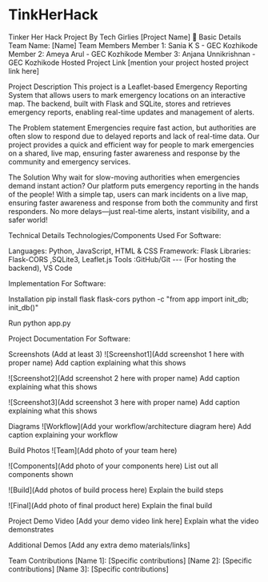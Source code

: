 # TinkHerHack
Tinker Her Hack Project By Tech Girlies
[Project Name] 🎯
Basic Details
Team Name: [Name]
Team Members
Member 1: Sania K S - GEC Kozhikode
Member 2: Ameya Arul - GEC Kozhikode
Member 3: Anjana Unnikrishnan - GEC Kozhikode
Hosted Project Link
[mention your project hosted project link here]

Project Description
This project is a Leaflet-based Emergency Reporting System that allows users to mark emergency locations on an interactive map. The backend, built with Flask and SQLite, stores and retrieves emergency reports, enabling real-time updates and management of alerts.

The Problem statement
Emergencies require fast action, but authorities are often slow to respond due to delayed reports and lack of real-time data. Our project provides a quick and efficient way for people to mark emergencies on a shared, live map, ensuring faster awareness and response by the community and emergency services.

The Solution
Why wait for slow-moving authorities when emergencies demand instant action? Our platform puts emergency reporting in the hands of the people! With a simple tap, users can mark incidents on a live map, ensuring faster awareness and response from both the community and first responders. No more delays—just real-time alerts, instant visibility, and a safer world!

Technical Details
Technologies/Components Used
For Software:

Languages: Python, JavaScript, HTML & CSS 
Framework: Flask
Libraries: Flask-CORS ,SQLite3, Leaflet.js 
Tools :GitHub/Git --- (For hosting the backend), VS Code

Implementation
For Software:

Installation
pip install flask flask-cors
python -c "from app import init_db; init_db()"

Run
python app.py


Project Documentation
For Software:

Screenshots (Add at least 3)
![Screenshot1](Add screenshot 1 here with proper name) Add caption explaining what this shows

![Screenshot2](Add screenshot 2 here with proper name) Add caption explaining what this shows

![Screenshot3](Add screenshot 3 here with proper name) Add caption explaining what this shows

Diagrams
![Workflow](Add your workflow/architecture diagram here) Add caption explaining your workflow


Build Photos
![Team](Add photo of your team here)

![Components](Add photo of your components here) List out all components shown

![Build](Add photos of build process here) Explain the build steps

![Final](Add photo of final product here) Explain the final build

Project Demo
Video
[Add your demo video link here] Explain what the video demonstrates

Additional Demos
[Add any extra demo materials/links]

Team Contributions
[Name 1]: [Specific contributions]
[Name 2]: [Specific contributions]
[Name 3]: [Specific contributions]



